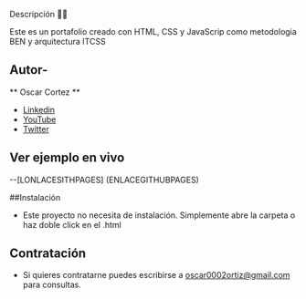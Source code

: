 Descripción 👨‍⚖️

Este es un portafolio creado con HTML, CSS y JavaScrip como metodologia BEN y arquitectura ITCSS

## Autor-
** Oscar Cortez **


* [Linkedin](https://www.linkedin.com/in/oscar-cortez-6058401a/) 
* [YouTube](https://youtu.be/E9PlulBIU3U/)
* [Twitter](https://twitter.com/oscar0101?t=rJR55R2Ue-rAKAiJAeuOnQ&s=09/)

## Ver ejemplo en vivo

--[LONLACESITHPAGES] (ENLACEGITHUBPAGES)


##Instalación 
* Este proyecto no necesita de instalación. Simplemente abre la carpeta o haz doble click en el .html

## Contratación 
* Si quieres contratarne puedes escribirse a oscar0002ortiz@gmail.com para consultas.
